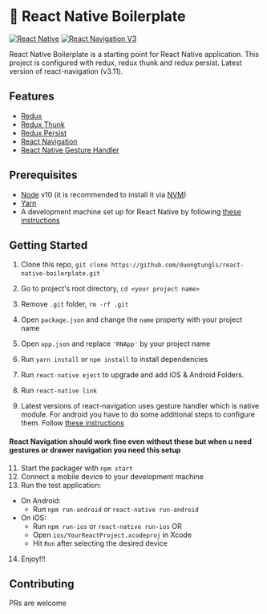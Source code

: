 
🚀 React Native Boilerplate
===========================================

[![React Native](https://img.shields.io/badge/React%20Native-v0.60.4-blue.svg)](https://facebook.github.io/react-native/)
[![React Navigation V3](https://img.shields.io/badge/React%20Navigation-v3.11-blue.svg)](https://reactnavigation.org/)


React Native Boilerplate is a starting point for React Native application. This project is configured with redux, redux thunk 
and redux persist. Latest version of react-navigation (v3.11).


## Features

* [Redux](http://redux.js.org/)
* [Redux Thunk](https://github.com/reduxjs/redux-thunk)
* [Redux Persist](https://github.com/rt2zz/redux-persist/)
* [React Navigation](https://reactnavigation.org/) 
* [React Native Gesture Handler](https://github.com/kmagiera/react-native-gesture-handler) 


## Prerequisites

* [Node](https://nodejs.org) v10 (it is recommended to install it via [NVM](https://github.com/creationix/nvm))
* [Yarn](https://yarnpkg.com/)
* A development machine set up for React Native by following [these instructions](https://facebook.github.io/react-native/docs/getting-started.html)

## Getting Started

1. Clone this repo, `git clone https://github.com/duongtungls/react-native-boilerplate.git` <your project name>`
2. Go to project's root directory, `cd <your project name>`
3. Remove `.git` folder,  `rm -rf .git`
4. Open `package.json` and change the `name` property with your project name
5. Open `app.json` and replace `'RNApp'` by your project name 

6. Run `yarn install` or `npm install` to install dependencies

7. Run `react-native eject` to upgrade and add iOS & Android Folders.
  
8. Run `react-native link`

10. Latest versions of react-navigation uses gesture handler which is native module. For android you have to do some additional steps to configure them. Follow [these instructions](https://reactnavigation.org/docs/en/getting-started.html)
#### React Navigation should work fine even without these but when u need gestures or drawer navigation you need this setup


11. Start the packager with `npm start`
12. Connect a mobile device to your development machine
13. Run the test application:
  * On Android:
    * Run `npm run-android` or `react-native run-android`
  * On iOS:
    * Run `npm run-ios` or `react-native run-ios`
    OR
    * Open `ios/YourReactProject.xcodeproj` in Xcode
    * Hit `Run` after selecting the desired device
    
14. Enjoy!!!


## Contributing

PRs are welcome
